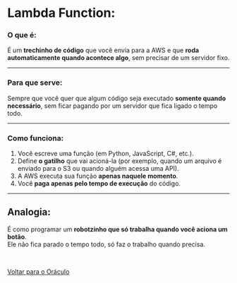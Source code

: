 # Lambda Function:

### **O que é:**  
É um **trechinho de código** que você envia para a AWS e que **roda automaticamente quando acontece algo**, sem precisar de um servidor fixo.

---

### **Para que serve:**  
Sempre que você quer que algum código seja executado **somente quando necessário**, sem ficar pagando por um servidor que fica ligado o tempo todo.

---

### **Como funciona:**

1. Você escreve uma função (em Python, JavaScript, C#, etc.).  
2. Define **o gatilho** que vai acioná-la (por exemplo, quando um arquivo é enviado para o S3 ou quando alguém acessa uma API).  
3. A AWS executa sua função **apenas naquele momento**.  
4. Você **paga apenas pelo tempo de execução** do código.

---

## **Analogia:**  
É como programar um **robotzinho que só trabalha quando você aciona um botão**.  
Ele não fica parado o tempo todo, só faz o trabalho quando precisa.

<br>

[Voltar para o Oráculo](../../Oracle/Oráculo.md)